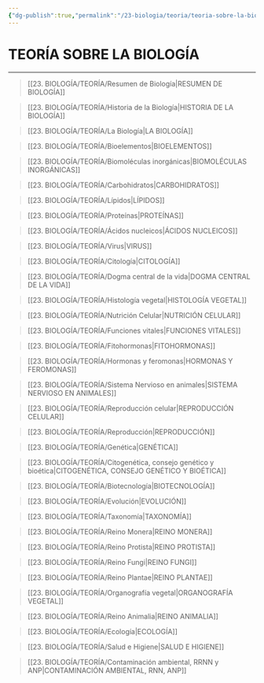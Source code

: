 ```yaml
---
{"dg-publish":true,"permalink":"/23-biologia/teoria/teoria-sobre-la-biologia/","tags":["Biología","Teoría"]}
---
```


# TEORÍA SOBRE LA BIOLOGÍA
---

>[[23. BIOLOGÍA/TEORÍA/Resumen de Biología\|RESUMEN DE BIOLOGÍA]]

>[[23. BIOLOGÍA/TEORÍA/Historia de la Biología\|HISTORIA DE LA BIOLOGÍA]]

>[[23. BIOLOGÍA/TEORÍA/La Biología\|LA BIOLOGÍA]]

 >[[23. BIOLOGÍA/TEORÍA/Bioelementos\|BIOELEMENTOS]]

>[[23. BIOLOGÍA/TEORÍA/Biomoléculas inorgánicas\|BIOMOLÉCULAS INORGÁNICAS]]

>[[23. BIOLOGÍA/TEORÍA/Carbohidratos\|CARBOHIDRATOS]]

>[[23. BIOLOGÍA/TEORÍA/Lípidos\|LÍPIDOS]]

>[[23. BIOLOGÍA/TEORÍA/Proteínas\|PROTEÍNAS]]

>[[23. BIOLOGÍA/TEORÍA/Ácidos nucleicos\|ÁCIDOS NUCLEICOS]] 

 >[[23. BIOLOGÍA/TEORÍA/Virus\|VIRUS]]

>[[23. BIOLOGÍA/TEORÍA/Citología\|CITOLOGÍA]]

 >[[23. BIOLOGÍA/TEORÍA/Dogma central de la vida\|DOGMA CENTRAL DE LA VIDA]]

>[[23. BIOLOGÍA/TEORÍA/Histología vegetal\|HISTOLOGÍA VEGETAL]]

>[[23. BIOLOGÍA/TEORÍA/Nutrición Celular\|NUTRICIÓN CELULAR]]

>[[23. BIOLOGÍA/TEORÍA/Funciones vitales\|FUNCIONES VITALES]]

 >[[23. BIOLOGÍA/TEORÍA/Fitohormonas\|FITOHORMONAS]]

 >[[23. BIOLOGÍA/TEORÍA/Hormonas y feromonas\|HORMONAS Y FEROMONAS]]

>[[23. BIOLOGÍA/TEORÍA/Sistema Nervioso en animales\|SISTEMA NERVIOSO EN ANIMALES]]

 >[[23. BIOLOGÍA/TEORÍA/Reproducción celular\|REPRODUCCIÓN CELULAR]]

>[[23. BIOLOGÍA/TEORÍA/Reproducción\|REPRODUCCIÓN]]

 >[[23. BIOLOGÍA/TEORÍA/Genética\|GENÉTICA]]

 >[[23. BIOLOGÍA/TEORÍA/Citogenética, consejo genético y bioética\|CITOGENÉTICA, CONSEJO GENÉTICO Y BIOÉTICA]]

>[[23. BIOLOGÍA/TEORÍA/Biotecnología\|BIOTECNOLOGÍA]]

 >[[23. BIOLOGÍA/TEORÍA/Evolución\|EVOLUCIÓN]]

>[[23. BIOLOGÍA/TEORÍA/Taxonomía\|TAXONOMÍA]]

 >[[23. BIOLOGÍA/TEORÍA/Reino Monera\|REINO MONERA]]

 >[[23. BIOLOGÍA/TEORÍA/Reino Protista\|REINO PROTISTA]]

>[[23. BIOLOGÍA/TEORÍA/Reino Fungi\|REINO FUNGI]]

>[[23. BIOLOGÍA/TEORÍA/Reino Plantae\|REINO PLANTAE]]

 >[[23. BIOLOGÍA/TEORÍA/Organografía vegetal\|ORGANOGRAFÍA VEGETAL]]

>[[23. BIOLOGÍA/TEORÍA/Reino Animalia\|REINO ANIMALIA]]

 >[[23. BIOLOGÍA/TEORÍA/Ecología\|ECOLOGÍA]]

 >[[23. BIOLOGÍA/TEORÍA/Salud e Higiene\|SALUD E HIGIENE]]

 >[[23. BIOLOGÍA/TEORÍA/Contaminación ambiental, RRNN y ANP\|CONTAMINACIÓN AMBIENTAL, RNN, ANP]]
 

